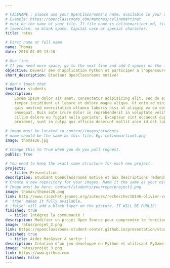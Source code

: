 ```yaml
---

# FILENAME : please use your OpenClassrooms's name, available in your url.
# Example: https://openclassrooms.com/membres/celinemartinet
# must be the name of your file. If file name is celinemartinet.md, title is celinemartinet.
# lowercase, no blank space, Capital case or special character.
title: ratus

# First name or full name
name: Thomas
date: 2018-01-09 13:10

# One line.
# If you need more space, go to the next line and add 4 spaces on the left, as in 'description'.
objective: Devenir dev d'application Python et participer a l'opensource!
short_description: Etudiant OpenClassrooms motivé!

# don't touch that
template: students
description:
    Lorem ipsum dolor sit amet, consectetur adipisicing elit, sed do eiusmod
	tempor incididunt ut labore et dolore magna aliqua. Ut enim ad minim veniam,
	quis nostrud exercitation ullamco laboris nisi ut aliquip ex ea commodo
	onsequat. Duis aute irure dolor in reprehenderit in voluptate velit esse
	cillum dolore eu fugiat nulla pariatur. Excepteur sint occaecat cupidatat non
	proident, sunt in culpa qui officia deserunt mollit anim id est laborum.

# image must be located in content/images/students
# name should be the same as this file. Eg: celinemartinet.png
image: thomas26.jpg

# Change this to True when you do you pull request.
public: True

# You need to keep the exact same structure for each new project.
projects:
  - title: Présentation
description: Etudiant OpenClassrooms motivé et aux descriptions redondantes ! Voici donc mon linkedin :  https://github.com/Vyslon.
# Create a new repository for your images. Name it the same as your nickname and profile picture.
# Image must be here: content/students/yourrepo/project1.png
image: thomas/thomas26.png
link: http://www.ricochet-jeunes.org/auteurs/recherche/10146-olivier-vogel
# 'true' makes it fully available.
# 'false' will add a black layer on the picture. IT WILL BE PUBLIC!
finished: true
  - title: Intégrez la communauté !
description: Modifier un projet Open Source pour comprendre le fonctionnement de Git, de Github et des pull requests.
image: ratus/projet_2.png
link: https://openclassrooms-student-center.github.io/presentation/students/ratus.html
finished: true
  - title: Aidez MacGyver à sortir !
description: Création d’un jeu développé en Python et utilisant PyGame.
image: ratus/projet_3.png
link: https://www.github.com
finished: False
---
```


